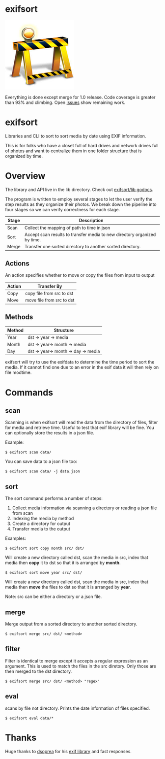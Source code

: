 # exifsort

![Under Construction](data/construction.jpg) 

Everything is done except merge for 1.0 release.  Code coverage is greater than 93% and climbing.
Open [issues](https://github.com/matchstick/exifsort/issues) show remaining work.

# exifsort

Libraries and CLI to sort to sort media by date using EXIF information.

This is for folks who have a closet full of hard drives and network drives full
of photos and want to centralize them in one folder structure that is organized
by time.

# Overview

The library and API live in the lib directory. Check out
[exifsort/lib godocs](https://godoc.org/github.com/matchstick/exifsort/lib).


The program is written to employ several stages to let the user verify the
step results as they organize their photos. We break down the pipeline into
four stages so we can verify correctness for each stage.

| Stage | Description |
|-------|-------------|
| Scan  | Collect the mapping of path to time in json |
| Sort  | Accept scan results to transfer media to new directory organized by time. |
| Merge | Transfer one sorted directory to another sorted directory. |

## Actions

An action specifies whether to move or copy the files from input to output 

| Action | Transfer By |
| ------ | --------- |
| Copy   | copy file from src to dst |
| Move   | move file from src to dst |


## Methods

| Method | Structure |
| ------ | --------- |
| Year   | dst -> year -> media |
| Month  | dst -> year-> month -> media |
| Day    | dst -> year-> month -> day -> media |

exifsort will try to use the exifdata to determine the time period to sort the
media. If it cannot find one due to an error in the exif data it will then rely
on file modtime.

# Commands

## scan

Scanning is when exifsort will read the data from the directory of files,
filter for media and retrieve time. Useful to test that exif library will be
fine. You can optionally store the results in a json file.

Example:

`$ exifsort scan data/`

You can save data to a json file too:

`$ exifsort scan data/ -j data.json`

## sort

The sort command performs a number of steps:

  1. Collect media information via scanning a directory or reading a json file from scan
  1. Indexing the media by method
  1. Create a directory for output
  1. Transfer media to the output

Examples: 

`$ exifsort sort copy month src/ dst/`

Will create a new directory called dst, scan the media in src, index that media
then **copy** it to dst so that it is arranged by **month**.

`$ exifsort sort move year src/ dst/`

Will create a new directory called dst, scan the media in src, index that media
then **move** the files to dst so that it is arranged by **year**. 

Note: src can be either a directory or a json file.

## merge

Merge output from a sorted directory to another sorted directory.

`$ exifsort merge src/ dst/ <method>`

## filter

Filter is identical to merge except it accepts a regular expression as an argument. 
This is used to match the files in the src diretory. Only those are then merged to the dst directory.

`$ exifsort merge src/ dst/ <method> "regex"`

## eval

scans by file not directory. Prints the date information of files specified. 

`$ exifsort eval data/*`

# Thanks

Huge thanks to [dsoprea](https://github.com/dsoprea) for his [exif
library](https://github.com/dsoprea/go-exif) and fast responses.
